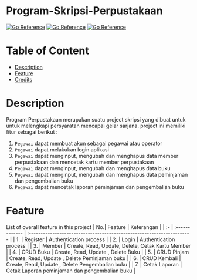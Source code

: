 # Program-Skripsi-Perpustakaan

[![Go Reference](https://img.shields.io/badge/java-reference-yellow)](https://dev.java/)
[![Go Reference](https://img.shields.io/badge/netbeans-application-blue)](https://netbeans.apache.org/)
[![Go Reference](https://img.shields.io/badge/JDBC%20MySql-plugin-orange)]()

# Table of Content
- [Description](#description)
- [Feature](#feature)
- [Credits](#credits)

# Description
Program Perpustakaan merupakan suatu project skripsi yang dibuat untuk untuk melengkapi persyaratan mencapai gelar sarjana.
project ini memiliki fitur sebagai berikut :
1. `Pegawai` dapat membuat akun sebagai pegawai atau operator
2. `Pegawai` dapat melakukan login aplikasi 
3. `Pegawai` dapat menginput, mengubah dan menghapus data member perpustakaan dan mencetak kartu member perpustakaan
4. `Pegawai` dapat menginput, mengubah dan menghapus data buku
5. `Pegawai` dapat menginput, mengubah dan menghapus data peminjaman dan pengembalian buku
6. `Pegawai` dapat mencetak laporan peminjaman dan pengembalian buku

# Feature
List of overall feature in this project
| No.| Feature        | Keterangan                                                             |
| :- | :------------- | :--------------------------------------------------------------------- |
| 1. | Register       | Authentication process                                                 |
| 2. | Login          | Authentication process                                                 |
| 3. | Member         | Create, Read, Update, Delete, Cetak Kartu Member                       |
| 4. | CRUD Buku      | Create, Read, Update , Delete Buku                                     |
| 5. | CRUD Pinjam    | Create, Read, Update , Delete Peminjaman buku                          |
| 6. | CRUD Kembali   | Create, Read, Update , Delete Pengembalian buku                        |
| 7. | Cetak Laporan  | Cetak Laporan peminjaman dan pengembalian buku                         |
